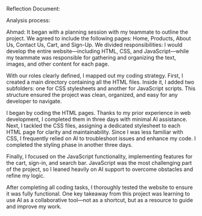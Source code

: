 Reflection Document:

Analysis process:


Ahmad: It began with a planning session with my teammate to outline the project. We agreed to include the following pages: Home, Products, About Us, Contact Us, Cart, and Sign-Up. We divided responsibilities: I would develop the entire website—including HTML, CSS, and JavaScript—while my teammate was responsible for gathering and organizing the text, images, and other content for each page.

With our roles clearly defined, I mapped out my coding strategy. First, I created a main directory containing all the HTML files. Inside it, I added two subfolders: one for CSS stylesheets and another for JavaScript scripts. This structure ensured the project was clean, organized, and easy for any developer to navigate.

I began by coding the HTML pages. Thanks to my prior experience in web development, I completed them in three days with minimal AI assistance. Next, I tackled the CSS files, assigning a dedicated stylesheet to each HTML page for clarity and maintainability. Since I was less familiar with CSS, I frequently relied on AI to troubleshoot issues and enhance my code. I completed the styling phase in another three days.

Finally, I focused on the JavaScript functionality, implementing features for the cart, sign-in, and search bar. JavaScript was the most challenging part of the project, so I leaned heavily on AI support to overcome obstacles and refine my logic.

After completing all coding tasks, I thoroughly tested the website to ensure it was fully functional. One key takeaway from this project was learning to use AI as a collaborative tool—not as a shortcut, but as a resource to guide and improve my work.